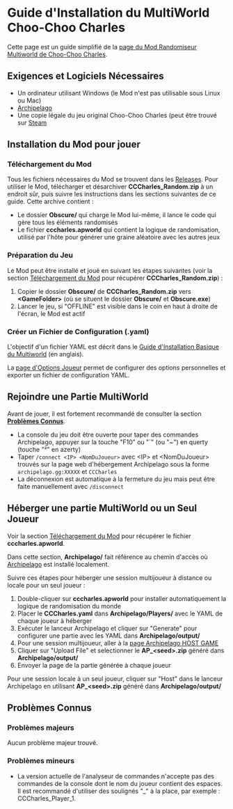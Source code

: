 # Guide d'Installation du MultiWorld Choo-Choo Charles
Cette page est un guide simplifié de la [page du Mod Randomiseur Multiworld de Choo-Choo Charles](https://github.com/lgbarrere/CCCharles-Random?tab=readme-ov-file#cccharles-random).

## Exigences et Logiciels Nécessaires
* Un ordinateur utilisant Windows (le Mod n'est pas utilisable sous Linux ou Mac)
* [Archipelago](https://github.com/ArchipelagoMW/Archipelago/releases)
* Une copie légale du jeu original Choo-Choo Charles (peut être trouvé sur [Steam](https://store.steampowered.com/app/1766740/ChooChoo_Charles/)

## Installation du Mod pour jouer
### Téléchargement du Mod
Tous les fichiers nécessaires du Mod se trouvent dans les [Releases](https://github.com/lgbarrere/CCCharles-Random/releases).
Pour utiliser le Mod, télécharger et désarchiver **CCCharles_Random.zip** à un endroit sûr, puis suivre les instructions dans les sections suivantes de ce guide. Cette archive contient :
* Le dossier **Obscure/** qui charge le Mod lui-même, il lance le code qui gère tous les éléments randomisés
* Le fichier **cccharles.apworld** qui contient la logique de randomisation, utilisé par l'hôte pour générer une graine aléatoire avec les autres jeux

### Préparation du Jeu
Le Mod peut être installé et joué en suivant les étapes suivantes (voir la section [Téléchargement du Mod](setup_fr#téléchargement-du-mod) pour récupérer **CCCharles_Random.zip**) :
1. Copier le dossier **Obscure/** de **CCCharles_Random.zip** vers **\<GameFolder\>** (où se situent le dossier **Obscure/** et **Obscure.exe**)
2. Lancer le jeu, si "OFFLINE" est visible dans le coin en haut à droite de l'écran, le Mod est actif

### Créer un Fichier de Configuration (.yaml)
L'objectif d'un fichier YAML est décrit dans le [Guide d'Installation Basique du Multiworld](https://archipelago.gg/tutorial/Archipelago/setup/en#generating-a-game) (en anglais).

La [page d'Options Joueur](/games/Choo-Choo%20Charles/player-options) permet de configurer des options personnelles et exporter un fichier de configuration YAML.

## Rejoindre une Partie MultiWorld
Avant de jouer, il est fortement recommandé de consulter la section **[Problèmes Connus](setup_fr#probl%C3%A8mes-connus)**.
* La console du jeu doit être ouverte pour taper des commandes Archipelago, appuyer sur la touche "F10" ou "`" (ou "~") en querty (touche "²" en azerty)
* Taper ``/connect <IP> <NomDuJoueur>`` avec \<IP\> et \<NomDuJoueur\> trouvés sur la page web d'hébergement Archipelago sous la forme ``archipelago.gg:XXXXX`` et ``CCCharles``
* La déconnexion est automatique à la fermeture du jeu mais peut être faite manuellement avec ``/disconnect``

## Héberger une partie MultiWorld ou un Seul Joueur
Voir la section [Téléchargement du Mod](setup_fr#téléchargement-du-mod) pour récupérer le fichier **cccharles.apworld**.

Dans cette section, **Archipelago/** fait référence au chemin d'accès où [Archipelago](https://github.com/ArchipelagoMW/Archipelago/releases) est installé localement.

Suivre ces étapes pour héberger une session multijoueur à distance ou locale pour un seul joueur :
1. Double-cliquer sur **cccharles.apworld** pour installer automatiquement la logique de randomisation du monde
2. Placer le **CCCharles.yaml** dans **Archipelago/Players/** avec le YAML de chaque joueur à héberger
3. Exécuter le lanceur Archipelago et cliquer sur "Generate" pour configurer une partie avec les YAML dans **Archipelago/output/**
4. Pour une session multijoueur, aller à la [page Archipelago HOST GAME](https://archipelago.gg/uploads)
5. Cliquer sur "Upload File" et selectionner le **AP_\<seed\>.zip** généré dans **Archipelago/output/**
6. Envoyer la page de la partie générée à chaque joueur

Pour une session locale à un seul joueur, cliquer sur "Host" dans le lanceur Archipelago en utilisant **AP_\<seed\>.zip** généré dans **Archipelago/output/**

## Problèmes Connus
### Problèmes majeurs
Aucun problème majeur trouvé.

### Problèmes mineurs
* La version actuelle de l'analyseur de commandes n'accepte pas des commandes de la console dont le nom du joueur contient des espaces. Il est recommandé d'utiliser des soulignés "_" à la place, par exemple : CCCharles_Player_1.
